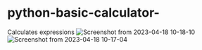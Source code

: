 # python-basic-calculator-
Calculates expressions
![Screenshot from 2023-04-18 10-18-10](https://user-images.githubusercontent.com/92539805/233019794-2d317dd2-9e61-4e1f-abca-76698a6354e9.png)
![Screenshot from 2023-04-18 10-17-04](https://user-images.githubusercontent.com/92539805/233019804-1711d0d3-5d79-478b-88bc-0704131e589c.png)
